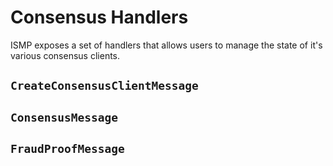 # Consensus Handlers

ISMP exposes a set of handlers that allows users to manage the state of it's various consensus clients.

## `CreateConsensusClientMessage`

## `ConsensusMessage`

## `FraudProofMessage`